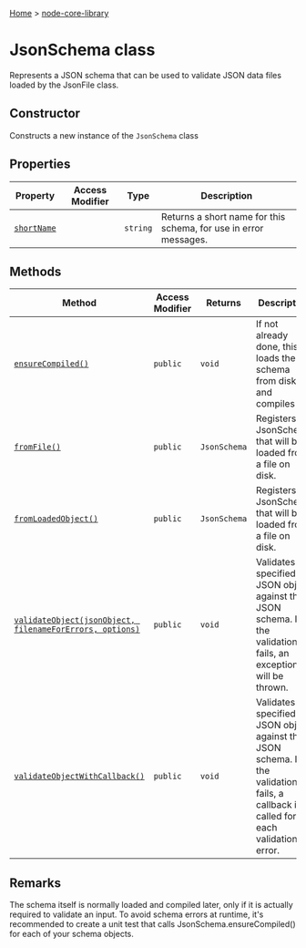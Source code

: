 <!-- docId=node-core-library.jsonschema -->

[Home](./index.md) &gt; [node-core-library](./node-core-library.md)

# JsonSchema class

Represents a JSON schema that can be used to validate JSON data files loaded by the JsonFile class.

## Constructor

Constructs a new instance of the `JsonSchema` class

## Properties

|  Property | Access Modifier | Type | Description |
|  --- | --- | --- | --- |
|  [`shortName`](./node-core-library.jsonschema.shortname.md) |  | `string` | Returns a short name for this schema, for use in error messages. |

## Methods

|  Method | Access Modifier | Returns | Description |
|  --- | --- | --- | --- |
|  [`ensureCompiled()`](./node-core-library.jsonschema.ensurecompiled.md) | `public` | `void` | If not already done, this loads the schema from disk and compiles it. |
|  [`fromFile()`](./node-core-library.jsonschema.fromfile.md) | `public` | `JsonSchema` | Registers a JsonSchema that will be loaded from a file on disk. |
|  [`fromLoadedObject()`](./node-core-library.jsonschema.fromloadedobject.md) | `public` | `JsonSchema` | Registers a JsonSchema that will be loaded from a file on disk. |
|  [`validateObject(jsonObject, filenameForErrors, options)`](./node-core-library.jsonschema.validateobject.md) | `public` | `void` | Validates the specified JSON object against this JSON schema. If the validation fails, an exception will be thrown. |
|  [`validateObjectWithCallback()`](./node-core-library.jsonschema.validateobjectwithcallback.md) | `public` | `void` | Validates the specified JSON object against this JSON schema. If the validation fails, a callback is called for each validation error. |

## Remarks

The schema itself is normally loaded and compiled later, only if it is actually required to validate an input. To avoid schema errors at runtime, it's recommended to create a unit test that calls JsonSchema.ensureCompiled() for each of your schema objects.
